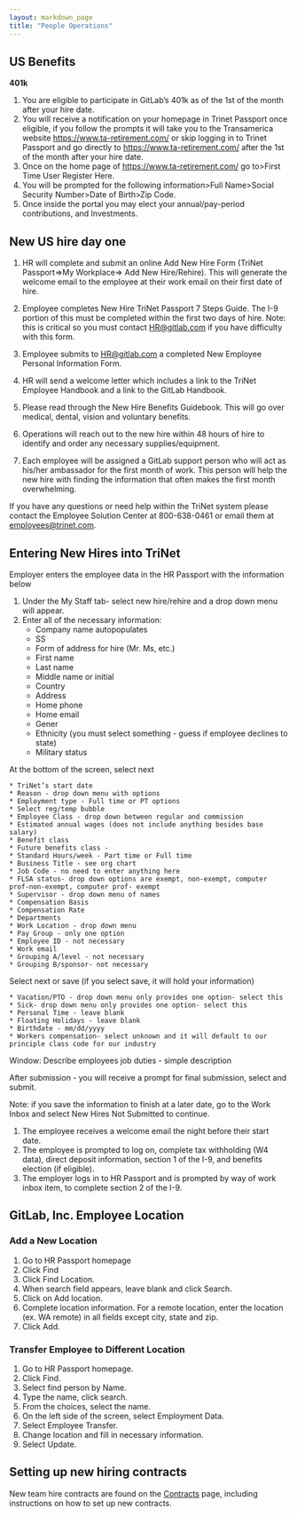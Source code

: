 ```yaml
---
layout: markdown_page
title: "People Operations"
---
```

## US Benefits 
**401k** 

1. You are eligible to participate in GitLab’s 401k as of the 1st of the month after your hire date.  
1. You will receive a notification on your homepage in Trinet Passport once eligible, if you follow the prompts it will take you to the Transamerica website https://www.ta-retirement.com/ or skip logging in to Trinet Passport and go directly to https://www.ta-retirement.com/ after the 1st of the month after your hire date.
1. Once on the home page of https://www.ta-retirement.com/ go to>First Time User Register Here.  
1. You will be prompted for the following information>Full Name>Social Security Number>Date of Birth>Zip Code.  
1. Once inside the portal you may elect your annual/pay-period contributions, and Investments. 



## New US hire day one

1. HR will complete and submit an online Add New Hire Form (TriNet Passport=>My Workplace=> Add New Hire/Rehire). This will generate the welcome email to the employee at their work email on their first date of hire.

1. Employee completes New Hire TriNet Passport 7 Steps Guide. The I-9 portion of this must be completed within the first two days of hire. Note: this is critical so you must contact HR@gitlab.com if you have difficulty with this form.

1. Employee submits to HR@gitlab.com a completed New Employee Personal Information Form.

1. HR will send a welcome letter which includes a link to the TriNet Employee Handbook and a link to the GitLab Handbook.

1. Please read through the New Hire Benefits Guidebook. This will go over medical, dental, vision and voluntary benefits.

1. Operations will reach out to the new hire within 48 hours of hire to identify and order any necessary supplies/equipment.

1. Each employee will be assigned a GitLab support person who will act as his/her ambassador for the first month of work. This person will help the new hire with finding the information that often makes the first month overwhelming.

If you have any questions or need help within the TriNet system please contact the Employee Solution Center at 800-638-0461 or email them at employees@trinet.com.

## Entering New Hires into TriNet<a name="trinet-process"></a>

Employer enters the employee data in the HR Passport with the information below

1. Under the My Staff tab- select new hire/rehire and a drop down menu will appear.
1. Enter all of the necessary information:
    * Company name autopopulates
    * SS
    * Form of address for hire (Mr. Ms, etc.)
    * First name
    * Last name
    * Middle name or initial
    * Country
    * Address
    * Home phone
    * Home email
    * Gener
    * Ethnicity (you must select something - guess if employee declines to state)
    * Military status

At the bottom of the screen, select next

    * TriNet’s start date
    * Reason - drop down menu with options
    * Employment type - Full time or PT options
    * Select reg/temp bubble
    * Employee Class - drop down between regular and commission
    * Estimated annual wages (does not include anything besides base salary)
    * Benefit class
    * Future benefits class -
    * Standard Hours/week - Part time or Full time
    * Business Title - see org chart
    * Job Code - no need to enter anything here
    * FLSA status- drop down options are exempt, non-exempt, computer prof-non-exempt, computer prof- exempt
    * Supervisor - drop down menu of names
    * Compensation Basis
    * Compensation Rate
    * Departments
    * Work Location - drop down menu
    * Pay Group - only one option
    * Employee ID - not necessary
    * Work email
    * Grouping A/level - not necessary
    * Grouping B/sponsor- not necessary

Select next or save (if you select save, it will hold your information)

    * Vacation/PTO - drop down menu only provides one option- select this
    * Sick- drop down menu only provides one option- select this
    * Personal Time - leave blank
    * Floating Holidays - leave blank
    * Birthdate - mm/dd/yyyy
    * Workers compensation- select unknown and it will default to our principle class code for our industry
Window: Describe employees job duties - simple description

After submission -  you will receive a prompt for final submission, select and submit.

Note: if you save the information to finish at a later date, go to the Work Inbox and select New Hires Not Submitted to continue.

1. The employee receives a welcome email the night before their start date.
1. The employee is prompted to log on, complete tax withholding (W4 data), direct deposit information, section 1 of the I-9, and benefits election (if eligible).
1. The employer logs in to HR Passport and is prompted by way of work inbox item, to complete section 2 of the I-9.

## GitLab, Inc. Employee Location

### Add a New Location
1. Go to HR Passport homepage
1. Click Find
1. Click Find Location.
1. When search field appears, leave blank and click Search.
1. Click on Add location.
1. Complete location information. For a remote location, enter the location (ex. WA remote) in all fields except city, state and zip.
1. Click Add.

### Transfer Employee to Different Location
1. Go to HR Passport homepage.
1. Click Find.
1. Select find person by Name.
1. Type the name, click search.
1. From the choices, select the name.
1. On the left side of the screen, select Employment Data.
1. Select Employee Transfer.
1. Change location and fill in necessary information.
1. Select Update.

## Setting up new hiring contracts
New team hire contracts are found on the [Contracts](https://about.gitlab.com/handbook/contracts/) page, including instructions on how to set up new contracts.
